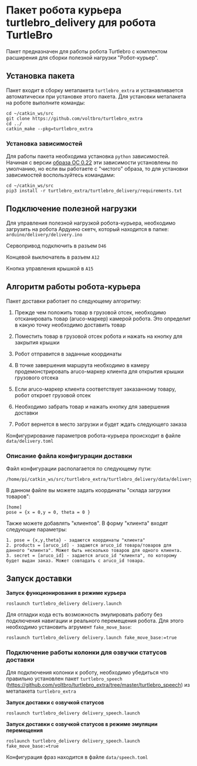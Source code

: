 # Пакет робота курьера turtlebro_delivery для робота TurtleBro 

Пакет предназначен для работы робота Turtlebro с комплектом расширения для сборки полезной нагрузки "Робот-курьер".

## Установка пакета

Пакет входит в сборку метапакета `turtlebro_extra` и устанавливается автоматически при установке этого пакета. Для установки метапакета на роботе выполните команды:

```
cd ~/catkin_ws/src
git clone https://github.com/voltbro/turtlebro_extra
cd ../
catkin_make --pkg=turtlebro_extra
```

### Установка зависимостей

Для работы пакета необходима установка `python` зависимостей. Начиная с версии [образа ОС 0.22](https://manual.turtlebro.ru/administrirovanie-ros/raspberrypi#skachat-obraz) эти зависимости установлены по умолчанию, но если вы работаете с "чистого" образа, то для установки зависимостей воспользуйтесь командами: 

```
cd ~/catkin_ws/src
pip3 install -r turtlebro_extra/turtlebro_delivery/requirements.txt
```

## Подключение полезной нагрузки

Для управления полезной нагрузкой робота-курьера, необходимо загрузить на робота Ардуино скетч, который находится в папке: `arduino/delivery/delivery.ino`

Сервопривод подключить в разъем `D46`

Концевой выключатель в разъем `A12`

Кнопка управления крышкой в `A15`

## Алгоритм работы робота-курьера

Пакет доставки работает по следующему алгоритму:

1. Прежде чем положить товар в грузовой отсек, необходимо отсканировать товар (aruco-маркер) камерой робота. Это определит в какую точку необходимо доставить товар

2. Поместить товар в грузовой отсек робота и нажать на кнопку для закрытия крышки

3. Робот отправится в заданные координаты

4. В точке завершения маршрута необходимо в камеру продемонстрировать aruco-маркер клиента для открытия крышки грузового отсека

5. Если aruco-маркер клиента соответствует заказанному товару, робот откроет грузовой отсек

6. Необходимо забрать товар и нажать кнопку для завершения доставки

7. Робот вернется в место загрузки и будет ждать следующего заказа

Конфигурирование параметров робота-курьера происходит в файле `data/delivery.toml`

### Описание файла конфигурации доставки

Файл конфигурации располагается по следующему пути:

```
/home/pi/catkin_ws/src/turtlebro_extra/turtlebro_delivery/data/delivery.toml
```
В данном файле вы можете задать координаты "склада загрузки товаров":

```
[home]
pose = {x = 0,y = 0, theta = 0 }
```

Также можете добавлять "клиентов". В форму "клиента" входят следующие параметры:

```
1. pose = {x,y,theta} - задаются координаты "клиента"
2. products = [aruco_id] - задаются aruco_id товара/товаров для данного "клиента". Может быть несколько товаров для одного клиента.
3. secret = [aruco_id] - задается aruco_id "клиента", по которому будет выдан заказ. Может совпадать с aruco_id товара.
```

## Запуск доставки

__Запуск функционирования в режиме курьера__ 

```
roslaunch turtlebro_delivery delivery.launch
```

Для отладки кода есть возможность эмулировать работу без подключения навигации и реального перемещения робота. Для этого необходимо установить агрумент  `fake_move_base`:

```
roslaunch turtlebro_delivery delivery.launch fake_move_base:=true
```

### Подключение работы колонки для озвучки статусов доставки

Для подключения колонки к роботу, необходимо убедиться что правильно установлен пакет `turtlebro_speech` (https://github.com/voltbro/turtlebro_extra/tree/master/turtlebro_speech) из метапакета `turtlebro_extra`

__Запуск доставки с озвучкой статусов__

```
roslaunch turtlebro_delivery delivery_speech.launch
```

__Запуск доставки с озвучкой статусов в режиме эмуляции перемещения__

```
roslaunch turtlebro_delivery delivery_speech.launch fake_move_base:=true
```

Конфигурация фраз находится в файле `data/speech.toml`

